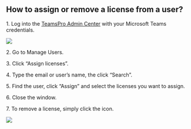 ## How to assign or remove a license from a user?

<p class="no-margin">1. Log into the <a href="https://admin.teams-pro.com/" target="_blank" class="admin-center-content-link">TeamsPro Admin Center</a> with your Microsoft Teams credentials.</p>
<div class="intercom-container"><img src="/assets/img/teams-pro/how_to_assign_a_license.gif"></div><p class="no-margin"></p>
<p class="no-margin"></p>
<p class="no-margin">2. Go to Manage Users.</p>
<p class="no-margin"></p>
<p class="no-margin">3. Click “Assign licenses”.</p>
<p class="no-margin"></p>
<p class="no-margin">4. Type the email or user’s name, the click “Search”.</p>
<p class="no-margin"></p>
<p class="no-margin">5. Find the user, click “Assign” and select the licenses you want to assign.</p>
<p class="no-margin"></p>
<p class="no-margin">6. Close the window.</p>
<p class="no-margin"></p>
<p class="no-margin">7. To remove a license, simply click the icon. </p>
<div class="intercom-container"><img src="/assets/img/teams-pro/action.png"></div><p class="no-margin"></p>
<p class="no-margin"></p>
<p class="no-margin"></p>

<Intercom />
<Clarity />
<GoogleAnalytics />